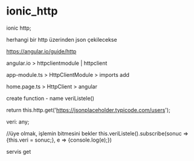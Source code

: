 # ionic_http

ionic http;

herhangi bir http üzerinden json çekilecekse

https://angular.io/guide/http

angular.io > httpclientmodule | httpclient

app-module.ts > HttpClientModule > imports add

home.page.ts > HttpClient > angular

create function - name veriListele()

return this.http.get('https://jsonplaceholder.typicode.com/users');

veri: any;

//üye olmak, işlemin bitmesini bekler
this.veriListele().subscribe(sonuc => {this.veri = sonuc;}, e => {console.log(e);})

servis get

